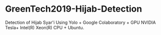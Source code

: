 # GreenTech2019-Hijab-Detection
Detection of Hijab Syar'i Using Yolo + Google Colaboratory + GPU NVIDIA Tesla+ Intel(R) Xeon(R) CPU + Ubuntu.
